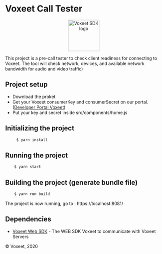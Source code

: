 Voxeet Call Tester
=====================

<p align="center">
<img src="https://www.voxeet.com/wp-content/themes/wp-theme/assets/images/logo.svg" alt="Voxeet SDK logo" title="Voxeet SDK logo" width="100"/>
</p>

This project is a pre-call tester to check client readiness for connecting to Voxeet. The tool will check network, devices, and available network bandwidth for audio and video traffic)

## Project setup

 - Download the proket
 - Get your Voxeet consumerKey and consumerSecret on our portal. ([Developer Portal Voxeet](https://developer.voxeet.com))
 - Put your key and secret inside src/components/home.js

## Initializing the project

```bash
     $ yarn install
```

## Running the project

```bash
    $ yarn start
```

## Building the project (generate bundle file)

```bash
    $ yarn run build
```

The project is now running, go to : https://localhost:8081/


## Dependencies

  * [Voxeet Web SDK](https://www.npmjs.com/package/@voxeet/voxeet-web-sdk) - The WEB SDK Voxeet to communicate with Voxeet Servers

© Voxeet, 2020

